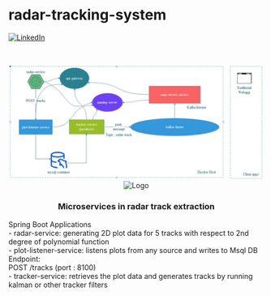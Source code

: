 # radar-tracking-system
[linkedin-shield]: https://img.shields.io/badge/-LinkedIn-black.svg?style=flat-square&logo=linkedin&colorB=555
[linkedin-url]: https://linkedin.com/in/boraciner
[![LinkedIn][linkedin-shield]][linkedin-url]



<!-- PROJECT LOGO -->
<br />
<p align="center">
    <img src="assets/sys.jpeg" alt="Logo">
    <img src="https://cdn.pixabay.com/animation/2022/11/13/04/07/04-07-28-574_512.gif" alt="Logo" width="300" height="300">
    <h3 align="center">Microservices in radar track extraction</h3>
<p>
    Spring Boot Applications
    <br />
-   radar-service: generating 2D plot data for 5 tracks with respect to 2nd degree of polynomial function<br />
-   plot-listener-service: listens plots from any source and writes to Msql DB<br />
Endpoint:<br />
POST /tracks (port : 8100)<br />
-   tracker-service: retrieves the plot data and generates tracks by running kalman or other tracker filters<br />

  </p>
</p>
